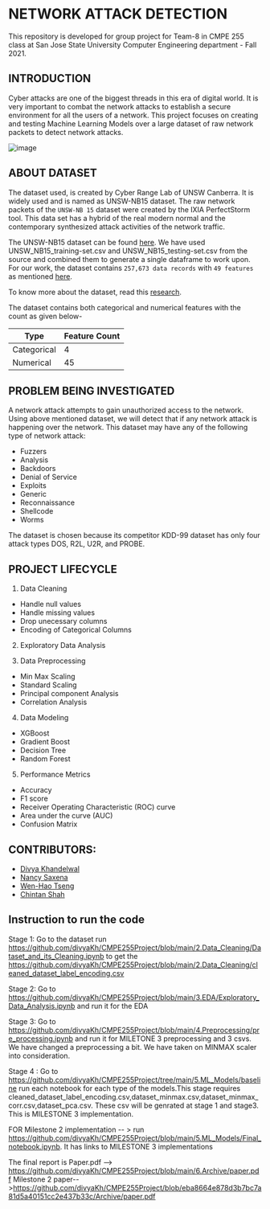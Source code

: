 # NETWORK ATTACK DETECTION

This repository is developed for group project for Team-8 in CMPE 255 class at San Jose State University Computer Engineering department - Fall 2021.

## INTRODUCTION

Cyber attacks are one of the biggest threads in this era of digital world. It is very important to combat the network attacks to establish a secure environment for all the users of a network. This project focuses on creating and testing Machine Learning Models over a large dataset of raw network packets to detect network attacks.

![image](https://www.incimages.com/uploaded_files/image/1920x1080/getty_483978146_116575.jpg)

## ABOUT DATASET

The dataset used, is created by Cyber Range Lab of UNSW Canberra. It is widely used and is named as UNSW-NB15 dataset. The raw network packets of the `UNSW-NB 15` dataset were created by the IXIA PerfectStorm tool. This data set has a hybrid of the real modern normal and the contemporary synthesized attack activities of the network traffic.

The UNSW-NB15  dataset can be found [here](https://research.unsw.edu.au/projects/unsw-nb15-dataset). 
We have used UNSW_NB15_training-set.csv and UNSW_NB15_testing-set.csv from the source and combined them to generate a single dataframe to work upon. For our work, the dataset contains `257,673 data records` with `49 features` as mentioned [here](https://cloudstor.aarnet.edu.au/plus/apps/onlyoffice/s/2DhnLGDdEECo4ys?fileId=206777051).

To know more about the dataset, read this [research](https://ieeexplore.ieee.org/abstract/document/7348942/authors#authors).

The dataset contains both categorical and numerical features with the count as given below-

|     Type       | Feature Count     | 
|----------------| ------------------|
|  Categorical   |       4            |
|  Numerical     |       45           |



## PROBLEM BEING INVESTIGATED

A network attack attempts to gain unauthorized access to the network. Using above mentioned dataset, we will detect that if any network attack is happening over the network. This dataset may have any of the following type of network attack:
* Fuzzers
* Analysis
* Backdoors
* Denial of Service
* Exploits
* Generic
* Reconnaissance
* Shellcode
* Worms 

The dataset is chosen because its competitor KDD-99 dataset has only four attack types DOS, R2L, U2R, and PROBE.

## PROJECT LIFECYCLE

1) Data Cleaning
  * Handle null values
  * Handle missing values
  * Drop unecessary columns
  * Encoding of Categorical Columns
  
2) Exploratory Data Analysis

3) Data Preprocessing
  * Min Max Scaling
  * Standard Scaling
  * Principal component Analysis
  * Correlation Analysis
  
4) Data Modeling
  * XGBoost
  * Gradient Boost
  * Decision Tree
  * Random Forest
  
5) Performance Metrics
  * Accuracy
  * F1 score
  * Receiver Operating Characteristic (ROC) curve
  * Area under the curve (AUC)
  * Confusion Matrix

## CONTRIBUTORS:

* [Divya Khandelwal](https://github.com/divyaKh)
* [Nancy Saxena](https://github.com/NancyS1)
* [Wen-Hao Tseng](https://github.com/Wenhao-Tseng)
* [Chintan Shah](https://github.com/chaks64)

## Instruction to run the code 

Stage 1: Go to the dataset run  https://github.com/divyaKh/CMPE255Project/blob/main/2.Data_Cleaning/Dataset_and_its_Cleaning.ipynb to get the https://github.com/divyaKh/CMPE255Project/blob/main/2.Data_Cleaning/cleaned_dataset_label_encoding.csv

Stage 2: Go to https://github.com/divyaKh/CMPE255Project/blob/main/3.EDA/Exploratory_Data_Analysis.ipynb and run it for the EDA

Stage 3: Go to https://github.com/divyaKh/CMPE255Project/blob/main/4.Preprocessing/pre_processing.ipynb and run it for MILETONE 3 preprocessing and 3 csvs.
We have changed a preprocessing a bit. We have taken on MINMAX scaler into consideration. 

Stage 4 : Go to https://github.com/divyaKh/CMPE255Project/tree/main/5.ML_Models/baseline run each notebook for each type of the models.This stage requires cleaned_dataset_label_encoding.csv,dataset_minmax.csv,dataset_minmax_corr.csv,dataset_pca.csv. These csv will be genrated at stage 1 and stage3. This is MILESTONE 3 implementation.



FOR Milestone 2 implementation -- > run https://github.com/divyaKh/CMPE255Project/blob/main/5.ML_Models/Final_notebook.ipynb. It has links to MILESTONE 3 implementations 


The final report is Paper.pdf --> https://github.com/divyaKh/CMPE255Project/blob/main/6.Archive/paper.pdf
Milestone 2 paper-->https://github.com/divyaKh/CMPE255Project/blob/eba8664e878d3b7bc7a81d5a40151cc2e437b33c/Archive/paper.pdf















